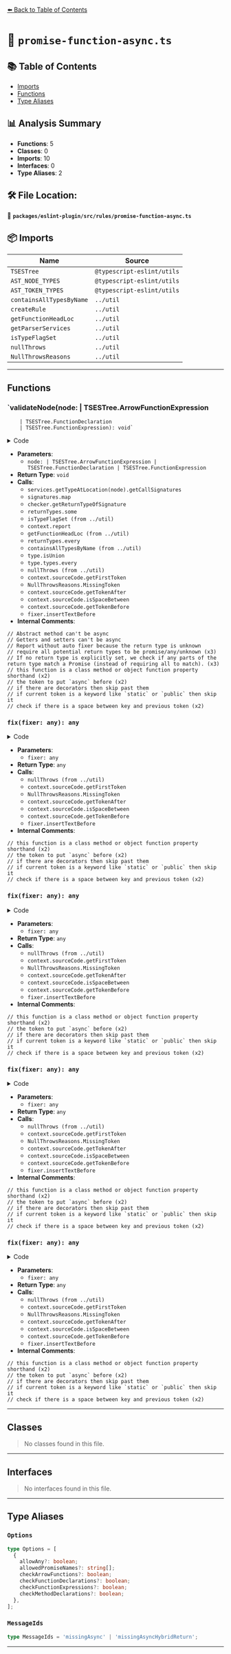 [⬅️ Back to Table of Contents](../../../../index.md)

# 📄 `promise-function-async.ts`

## 📚 Table of Contents

- [Imports](#imports)
- [Functions](#functions)
- [Type Aliases](#type-aliases)

## 📊 Analysis Summary

- **Functions**: 5
- **Classes**: 0
- **Imports**: 10
- **Interfaces**: 0
- **Type Aliases**: 2

## 🛠️ File Location:
📂 **`packages/eslint-plugin/src/rules/promise-function-async.ts`**

## 📦 Imports

| Name | Source |
|------|--------|
| `TSESTree` | `@typescript-eslint/utils` |
| `AST_NODE_TYPES` | `@typescript-eslint/utils` |
| `AST_TOKEN_TYPES` | `@typescript-eslint/utils` |
| `containsAllTypesByName` | `../util` |
| `createRule` | `../util` |
| `getFunctionHeadLoc` | `../util` |
| `getParserServices` | `../util` |
| `isTypeFlagSet` | `../util` |
| `nullThrows` | `../util` |
| `NullThrowsReasons` | `../util` |


---

## Functions

### `validateNode(node: | TSESTree.ArrowFunctionExpression
        | TSESTree.FunctionDeclaration
        | TSESTree.FunctionExpression): void`

<details><summary>Code</summary>

```ts
function validateNode(
      node:
        | TSESTree.ArrowFunctionExpression
        | TSESTree.FunctionDeclaration
        | TSESTree.FunctionExpression,
    ): void {
      if (node.parent.type === AST_NODE_TYPES.TSAbstractMethodDefinition) {
        // Abstract method can't be async
        return;
      }

      if (
        (node.parent.type === AST_NODE_TYPES.Property ||
          node.parent.type === AST_NODE_TYPES.MethodDefinition) &&
        (node.parent.kind === 'get' || node.parent.kind === 'set')
      ) {
        // Getters and setters can't be async
        return;
      }

      const signatures = services.getTypeAtLocation(node).getCallSignatures();
      if (!signatures.length) {
        return;
      }

      const returnTypes = signatures.map(signature =>
        checker.getReturnTypeOfSignature(signature),
      );

      if (
        !allowAny &&
        returnTypes.some(type =>
          isTypeFlagSet(type, ts.TypeFlags.Any | ts.TypeFlags.Unknown),
        )
      ) {
        // Report without auto fixer because the return type is unknown
        return context.report({
          loc: getFunctionHeadLoc(node, context.sourceCode),
          node,
          messageId: 'missingAsync',
        });
      }

      if (
        // require all potential return types to be promise/any/unknown
        returnTypes.every(type =>
          containsAllTypesByName(
            type,
            true,
            allAllowedPromiseNames,
            // If no return type is explicitly set, we check if any parts of the return type match a Promise (instead of requiring all to match).
            node.returnType == null,
          ),
        )
      ) {
        const isHybridReturnType = returnTypes.some(
          type =>
            type.isUnion() &&
            !type.types.every(part =>
              containsAllTypesByName(part, true, allAllowedPromiseNames),
            ),
        );

        context.report({
          loc: getFunctionHeadLoc(node, context.sourceCode),
          node,
          messageId: isHybridReturnType
            ? 'missingAsyncHybridReturn'
            : 'missingAsync',
          fix: fixer => {
            if (
              node.parent.type === AST_NODE_TYPES.MethodDefinition ||
              (node.parent.type === AST_NODE_TYPES.Property &&
                node.parent.method)
            ) {
              // this function is a class method or object function property shorthand
              const method = node.parent;

              // the token to put `async` before
              let keyToken = nullThrows(
                context.sourceCode.getFirstToken(method),
                NullThrowsReasons.MissingToken('key token', 'method'),
              );

              // if there are decorators then skip past them
              if (
                method.type === AST_NODE_TYPES.MethodDefinition &&
                method.decorators.length
              ) {
                const lastDecorator =
                  method.decorators[method.decorators.length - 1];
                keyToken = nullThrows(
                  context.sourceCode.getTokenAfter(lastDecorator),
                  NullThrowsReasons.MissingToken('key token', 'last decorator'),
                );
              }

              // if current token is a keyword like `static` or `public` then skip it
              while (
                keyToken.type === AST_TOKEN_TYPES.Keyword &&
                keyToken.range[0] < method.key.range[0]
              ) {
                keyToken = nullThrows(
                  context.sourceCode.getTokenAfter(keyToken),
                  NullThrowsReasons.MissingToken('token', 'keyword'),
                );
              }

              // check if there is a space between key and previous token
              const insertSpace = !context.sourceCode.isSpaceBetween(
                nullThrows(
                  context.sourceCode.getTokenBefore(keyToken),
                  NullThrowsReasons.MissingToken('token', 'keyword'),
                ),
                keyToken,
              );

              let code = 'async ';
              if (insertSpace) {
                code = ` ${code}`;
              }
              return fixer.insertTextBefore(keyToken, code);
            }

            return fixer.insertTextBefore(node, 'async ');
          },
        });
      }
    }
```
</details>

- **Parameters**:
  - `node: | TSESTree.ArrowFunctionExpression
        | TSESTree.FunctionDeclaration
        | TSESTree.FunctionExpression`
- **Return Type**: `void`
- **Calls**:
  - `services.getTypeAtLocation(node).getCallSignatures`
  - `signatures.map`
  - `checker.getReturnTypeOfSignature`
  - `returnTypes.some`
  - `isTypeFlagSet (from ../util)`
  - `context.report`
  - `getFunctionHeadLoc (from ../util)`
  - `returnTypes.every`
  - `containsAllTypesByName (from ../util)`
  - `type.isUnion`
  - `type.types.every`
  - `nullThrows (from ../util)`
  - `context.sourceCode.getFirstToken`
  - `NullThrowsReasons.MissingToken`
  - `context.sourceCode.getTokenAfter`
  - `context.sourceCode.isSpaceBetween`
  - `context.sourceCode.getTokenBefore`
  - `fixer.insertTextBefore`
- **Internal Comments**:
```
// Abstract method can't be async
// Getters and setters can't be async
// Report without auto fixer because the return type is unknown
// require all potential return types to be promise/any/unknown (x3)
// If no return type is explicitly set, we check if any parts of the return type match a Promise (instead of requiring all to match). (x3)
// this function is a class method or object function property shorthand (x2)
// the token to put `async` before (x2)
// if there are decorators then skip past them
// if current token is a keyword like `static` or `public` then skip it
// check if there is a space between key and previous token (x2)
```

### `fix(fixer: any): any`

<details><summary>Code</summary>

```ts
fixer => {
            if (
              node.parent.type === AST_NODE_TYPES.MethodDefinition ||
              (node.parent.type === AST_NODE_TYPES.Property &&
                node.parent.method)
            ) {
              // this function is a class method or object function property shorthand
              const method = node.parent;

              // the token to put `async` before
              let keyToken = nullThrows(
                context.sourceCode.getFirstToken(method),
                NullThrowsReasons.MissingToken('key token', 'method'),
              );

              // if there are decorators then skip past them
              if (
                method.type === AST_NODE_TYPES.MethodDefinition &&
                method.decorators.length
              ) {
                const lastDecorator =
                  method.decorators[method.decorators.length - 1];
                keyToken = nullThrows(
                  context.sourceCode.getTokenAfter(lastDecorator),
                  NullThrowsReasons.MissingToken('key token', 'last decorator'),
                );
              }

              // if current token is a keyword like `static` or `public` then skip it
              while (
                keyToken.type === AST_TOKEN_TYPES.Keyword &&
                keyToken.range[0] < method.key.range[0]
              ) {
                keyToken = nullThrows(
                  context.sourceCode.getTokenAfter(keyToken),
                  NullThrowsReasons.MissingToken('token', 'keyword'),
                );
              }

              // check if there is a space between key and previous token
              const insertSpace = !context.sourceCode.isSpaceBetween(
                nullThrows(
                  context.sourceCode.getTokenBefore(keyToken),
                  NullThrowsReasons.MissingToken('token', 'keyword'),
                ),
                keyToken,
              );

              let code = 'async ';
              if (insertSpace) {
                code = ` ${code}`;
              }
              return fixer.insertTextBefore(keyToken, code);
            }

            return fixer.insertTextBefore(node, 'async ');
          }
```
</details>

- **Parameters**:
  - `fixer: any`
- **Return Type**: `any`
- **Calls**:
  - `nullThrows (from ../util)`
  - `context.sourceCode.getFirstToken`
  - `NullThrowsReasons.MissingToken`
  - `context.sourceCode.getTokenAfter`
  - `context.sourceCode.isSpaceBetween`
  - `context.sourceCode.getTokenBefore`
  - `fixer.insertTextBefore`
- **Internal Comments**:
```
// this function is a class method or object function property shorthand (x2)
// the token to put `async` before (x2)
// if there are decorators then skip past them
// if current token is a keyword like `static` or `public` then skip it
// check if there is a space between key and previous token (x2)
```

### `fix(fixer: any): any`

<details><summary>Code</summary>

```ts
fixer => {
            if (
              node.parent.type === AST_NODE_TYPES.MethodDefinition ||
              (node.parent.type === AST_NODE_TYPES.Property &&
                node.parent.method)
            ) {
              // this function is a class method or object function property shorthand
              const method = node.parent;

              // the token to put `async` before
              let keyToken = nullThrows(
                context.sourceCode.getFirstToken(method),
                NullThrowsReasons.MissingToken('key token', 'method'),
              );

              // if there are decorators then skip past them
              if (
                method.type === AST_NODE_TYPES.MethodDefinition &&
                method.decorators.length
              ) {
                const lastDecorator =
                  method.decorators[method.decorators.length - 1];
                keyToken = nullThrows(
                  context.sourceCode.getTokenAfter(lastDecorator),
                  NullThrowsReasons.MissingToken('key token', 'last decorator'),
                );
              }

              // if current token is a keyword like `static` or `public` then skip it
              while (
                keyToken.type === AST_TOKEN_TYPES.Keyword &&
                keyToken.range[0] < method.key.range[0]
              ) {
                keyToken = nullThrows(
                  context.sourceCode.getTokenAfter(keyToken),
                  NullThrowsReasons.MissingToken('token', 'keyword'),
                );
              }

              // check if there is a space between key and previous token
              const insertSpace = !context.sourceCode.isSpaceBetween(
                nullThrows(
                  context.sourceCode.getTokenBefore(keyToken),
                  NullThrowsReasons.MissingToken('token', 'keyword'),
                ),
                keyToken,
              );

              let code = 'async ';
              if (insertSpace) {
                code = ` ${code}`;
              }
              return fixer.insertTextBefore(keyToken, code);
            }

            return fixer.insertTextBefore(node, 'async ');
          }
```
</details>

- **Parameters**:
  - `fixer: any`
- **Return Type**: `any`
- **Calls**:
  - `nullThrows (from ../util)`
  - `context.sourceCode.getFirstToken`
  - `NullThrowsReasons.MissingToken`
  - `context.sourceCode.getTokenAfter`
  - `context.sourceCode.isSpaceBetween`
  - `context.sourceCode.getTokenBefore`
  - `fixer.insertTextBefore`
- **Internal Comments**:
```
// this function is a class method or object function property shorthand (x2)
// the token to put `async` before (x2)
// if there are decorators then skip past them
// if current token is a keyword like `static` or `public` then skip it
// check if there is a space between key and previous token (x2)
```

### `fix(fixer: any): any`

<details><summary>Code</summary>

```ts
fixer => {
            if (
              node.parent.type === AST_NODE_TYPES.MethodDefinition ||
              (node.parent.type === AST_NODE_TYPES.Property &&
                node.parent.method)
            ) {
              // this function is a class method or object function property shorthand
              const method = node.parent;

              // the token to put `async` before
              let keyToken = nullThrows(
                context.sourceCode.getFirstToken(method),
                NullThrowsReasons.MissingToken('key token', 'method'),
              );

              // if there are decorators then skip past them
              if (
                method.type === AST_NODE_TYPES.MethodDefinition &&
                method.decorators.length
              ) {
                const lastDecorator =
                  method.decorators[method.decorators.length - 1];
                keyToken = nullThrows(
                  context.sourceCode.getTokenAfter(lastDecorator),
                  NullThrowsReasons.MissingToken('key token', 'last decorator'),
                );
              }

              // if current token is a keyword like `static` or `public` then skip it
              while (
                keyToken.type === AST_TOKEN_TYPES.Keyword &&
                keyToken.range[0] < method.key.range[0]
              ) {
                keyToken = nullThrows(
                  context.sourceCode.getTokenAfter(keyToken),
                  NullThrowsReasons.MissingToken('token', 'keyword'),
                );
              }

              // check if there is a space between key and previous token
              const insertSpace = !context.sourceCode.isSpaceBetween(
                nullThrows(
                  context.sourceCode.getTokenBefore(keyToken),
                  NullThrowsReasons.MissingToken('token', 'keyword'),
                ),
                keyToken,
              );

              let code = 'async ';
              if (insertSpace) {
                code = ` ${code}`;
              }
              return fixer.insertTextBefore(keyToken, code);
            }

            return fixer.insertTextBefore(node, 'async ');
          }
```
</details>

- **Parameters**:
  - `fixer: any`
- **Return Type**: `any`
- **Calls**:
  - `nullThrows (from ../util)`
  - `context.sourceCode.getFirstToken`
  - `NullThrowsReasons.MissingToken`
  - `context.sourceCode.getTokenAfter`
  - `context.sourceCode.isSpaceBetween`
  - `context.sourceCode.getTokenBefore`
  - `fixer.insertTextBefore`
- **Internal Comments**:
```
// this function is a class method or object function property shorthand (x2)
// the token to put `async` before (x2)
// if there are decorators then skip past them
// if current token is a keyword like `static` or `public` then skip it
// check if there is a space between key and previous token (x2)
```

### `fix(fixer: any): any`

<details><summary>Code</summary>

```ts
fixer => {
            if (
              node.parent.type === AST_NODE_TYPES.MethodDefinition ||
              (node.parent.type === AST_NODE_TYPES.Property &&
                node.parent.method)
            ) {
              // this function is a class method or object function property shorthand
              const method = node.parent;

              // the token to put `async` before
              let keyToken = nullThrows(
                context.sourceCode.getFirstToken(method),
                NullThrowsReasons.MissingToken('key token', 'method'),
              );

              // if there are decorators then skip past them
              if (
                method.type === AST_NODE_TYPES.MethodDefinition &&
                method.decorators.length
              ) {
                const lastDecorator =
                  method.decorators[method.decorators.length - 1];
                keyToken = nullThrows(
                  context.sourceCode.getTokenAfter(lastDecorator),
                  NullThrowsReasons.MissingToken('key token', 'last decorator'),
                );
              }

              // if current token is a keyword like `static` or `public` then skip it
              while (
                keyToken.type === AST_TOKEN_TYPES.Keyword &&
                keyToken.range[0] < method.key.range[0]
              ) {
                keyToken = nullThrows(
                  context.sourceCode.getTokenAfter(keyToken),
                  NullThrowsReasons.MissingToken('token', 'keyword'),
                );
              }

              // check if there is a space between key and previous token
              const insertSpace = !context.sourceCode.isSpaceBetween(
                nullThrows(
                  context.sourceCode.getTokenBefore(keyToken),
                  NullThrowsReasons.MissingToken('token', 'keyword'),
                ),
                keyToken,
              );

              let code = 'async ';
              if (insertSpace) {
                code = ` ${code}`;
              }
              return fixer.insertTextBefore(keyToken, code);
            }

            return fixer.insertTextBefore(node, 'async ');
          }
```
</details>

- **Parameters**:
  - `fixer: any`
- **Return Type**: `any`
- **Calls**:
  - `nullThrows (from ../util)`
  - `context.sourceCode.getFirstToken`
  - `NullThrowsReasons.MissingToken`
  - `context.sourceCode.getTokenAfter`
  - `context.sourceCode.isSpaceBetween`
  - `context.sourceCode.getTokenBefore`
  - `fixer.insertTextBefore`
- **Internal Comments**:
```
// this function is a class method or object function property shorthand (x2)
// the token to put `async` before (x2)
// if there are decorators then skip past them
// if current token is a keyword like `static` or `public` then skip it
// check if there is a space between key and previous token (x2)
```


---

## Classes

> No classes found in this file.


---

## Interfaces

> No interfaces found in this file.


---

## Type Aliases

### `Options`

```ts
type Options = [
  {
    allowAny?: boolean;
    allowedPromiseNames?: string[];
    checkArrowFunctions?: boolean;
    checkFunctionDeclarations?: boolean;
    checkFunctionExpressions?: boolean;
    checkMethodDeclarations?: boolean;
  },
];
```

### `MessageIds`

```ts
type MessageIds = 'missingAsync' | 'missingAsyncHybridReturn';
```


---